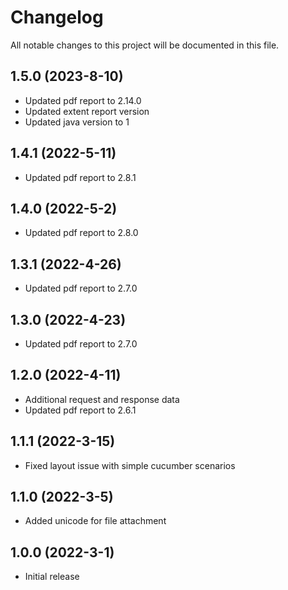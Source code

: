 # Changelog
All notable changes to this project will be documented in this file.

## 1.5.0 (2023-8-10)
* Updated pdf report to 2.14.0
* Updated extent report version
* Updated java version to 1

## 1.4.1 (2022-5-11)

* Updated pdf report to 2.8.1

## 1.4.0 (2022-5-2)

* Updated pdf report to 2.8.0

## 1.3.1 (2022-4-26)

* Updated pdf report to 2.7.0

## 1.3.0 (2022-4-23)

* Updated pdf report to 2.7.0

## 1.2.0 (2022-4-11)

* Additional request and response data
* Updated pdf report to 2.6.1

## 1.1.1 (2022-3-15)

* Fixed layout issue with simple cucumber scenarios

## 1.1.0 (2022-3-5)

* Added unicode for file attachment

## 1.0.0 (2022-3-1)

* Initial release
